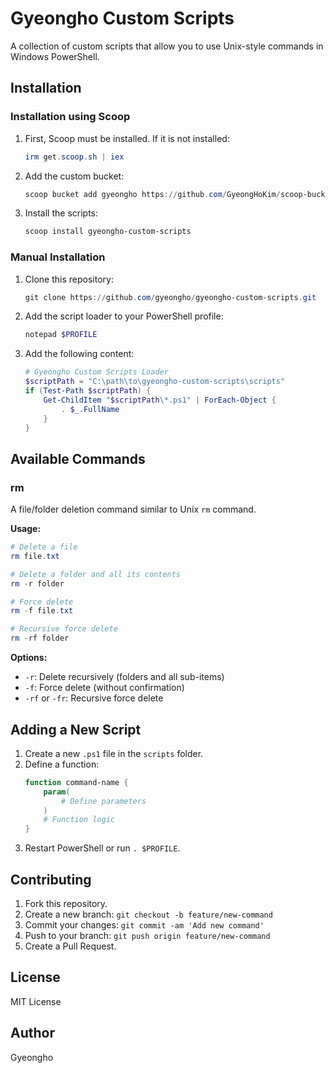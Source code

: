 # Gyeongho Custom Scripts

A collection of custom scripts that allow you to use Unix-style commands in Windows PowerShell.

## Installation

### Installation using Scoop

1. First, Scoop must be installed. If it is not installed:

   ```powershell
   irm get.scoop.sh | iex
   ```

2. Add the custom bucket:

   ```powershell
   scoop bucket add gyeongho https://github.com/GyeongHoKim/scoop-bucket
   ```

3. Install the scripts:
   ```powershell
   scoop install gyeongho-custom-scripts
   ```

### Manual Installation

1. Clone this repository:

   ```powershell
   git clone https://github.com/gyeongho/gyeongho-custom-scripts.git
   ```

2. Add the script loader to your PowerShell profile:

   ```powershell
   notepad $PROFILE
   ```

3. Add the following content:
   ```powershell
   # Gyeongho Custom Scripts Loader
   $scriptPath = "C:\path\to\gyeongho-custom-scripts\scripts"
   if (Test-Path $scriptPath) {
       Get-ChildItem "$scriptPath\*.ps1" | ForEach-Object {
           . $_.FullName
       }
   }
   ```

## Available Commands

### rm

A file/folder deletion command similar to Unix `rm` command.

**Usage:**

```powershell
# Delete a file
rm file.txt

# Delete a folder and all its contents
rm -r folder

# Force delete
rm -f file.txt

# Recursive force delete
rm -rf folder
```

**Options:**

- `-r`: Delete recursively (folders and all sub-items)
- `-f`: Force delete (without confirmation)
- `-rf` or `-fr`: Recursive force delete

## Adding a New Script

1. Create a new `.ps1` file in the `scripts` folder.
2. Define a function:
   ```powershell
   function command-name {
       param(
           # Define parameters
       )
       # Function logic
   }
   ```
3. Restart PowerShell or run `. $PROFILE`.

## Contributing

1. Fork this repository.
2. Create a new branch: `git checkout -b feature/new-command`
3. Commit your changes: `git commit -am 'Add new command'`
4. Push to your branch: `git push origin feature/new-command`
5. Create a Pull Request.

## License

MIT License

## Author

Gyeongho
